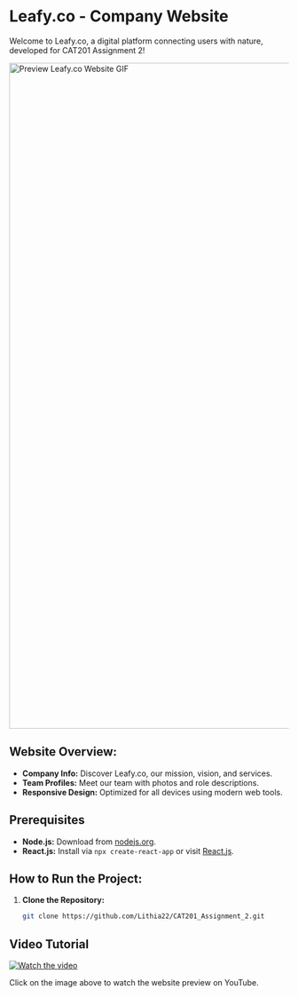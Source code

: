 # Leafy.co - Company Website

Welcome to Leafy.co, a digital platform connecting users with nature, developed for CAT201 Assignment 2!

<img src="public/Preview.gif" alt="Preview Leafy.co Website GIF" width="1200px" />

## Website Overview:

- **Company Info:** Discover Leafy.co, our mission, vision, and services.
- **Team Profiles:** Meet our team with photos and role descriptions.
- **Responsive Design:** Optimized for all devices using modern web tools.

## Prerequisites

- **Node.js:** Download from [nodejs.org](https://nodejs.org/).
- **React.js:** Install via `npx create-react-app` or visit [React.js](https://reactjs.org/).

## How to Run the Project:
1. **Clone the Repository:**
   
   ```bash
   git clone https://github.com/Lithia22/CAT201_Assignment_2.git
   ```

## Video Tutorial

[![Watch the video](https://github.com/user-attachments/assets/8110dbe9-12a4-4706-b9e5-e6ee61ecdbd9)](https://youtu.be/ykFg49JdEuA?si=QelIdrzMge_R55oi)

Click on the image above to watch the website preview on YouTube.
